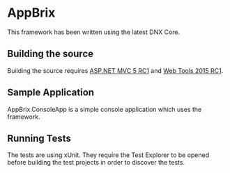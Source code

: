 # AppBrix
This framework has been written using the latest DNX Core.

## Building the source
Building the source requires [ASP.NET MVC 5 RC1](https://get.asp.net/) and [Web Tools 2015 RC1](https://www.microsoft.com/en-us/download/details.aspx?id=49959).

## Sample Application
AppBrix.ConsoleApp is a simple console application which uses the framework.

## Running Tests
The tests are using xUnit. They require the Test Explorer to be opened before building the test projects in order to discover the tests.
